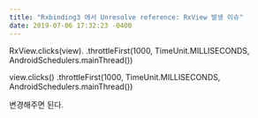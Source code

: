 ```yaml
---
title: "Rxbinding3 에서 Unresolve reference: RxView 발생 이슈"
date: 2019-07-06 17:32:23 -0400
---
```


RxView.clicks(view).
            .throttleFirst(1000, TimeUnit.MILLISECONDS, AndroidSchedulers.mainThread())

view.clicks()
            .throttleFirst(1000, TimeUnit.MILLISECONDS, AndroidSchedulers.mainThread())
            
변경해주면 된다.

